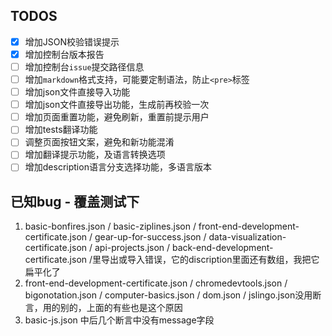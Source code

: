 ## TODOS

- [x] 增加JSON校验错误提示
- [x] 增加控制台版本报告
- [ ] 增加控制台`issue`提交路径信息
- [ ] 增加`markdown`格式支持，可能要定制语法，防止`<pre>`标签
- [ ] 增加json文件直接导入功能
- [ ] 增加json文件直接导出功能，生成前再校验一次
- [ ] 增加页面重置功能，避免刷新，重置前提示用户
- [ ] 增加tests翻译功能
- [ ] 调整页面按钮文案，避免和新功能混淆
- [ ] 增加翻译提示功能，及语言转换选项
- [ ] 增加description语言分支选择功能，多语言版本

## 已知bug - 覆盖测试下

1. basic-bonfires.json / basic-ziplines.json / front-end-development-certificate.json / gear-up-for-success.json / data-visualization-certificate.json / api-projects.json / back-end-development-certificate.json /里导出或导入错误，它的discription里面还有数组，我把它扁平化了
2. front-end-development-certificate.json / chromedevtools.json /  bigonotation.json / computer-basics.json / dom.json / jslingo.json没用断言，用的别的，上面的有些也是这个原因
3. basic-js.json 中后几个断言中没有message字段